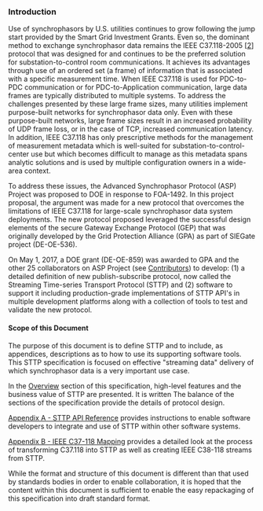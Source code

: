 ### Introduction

Use of synchrophasors by U.S. utilities continues to grow following the jump start provided by the Smart Grid Investment Grants.   Even so, the dominant method to exchange synchrophasor data remains the IEEE C37.118-2005 [[2](#ref2)] protocol that was designed for and continues to be the preferred solution for substation-to-control room communications.  It achieves its advantages through use of an ordered set (a frame) of information that is associated with a specific measurement time.  When IEEE C37.118 is used for PDC-to-PDC communication or for PDC-to-Application communication, large data frames are typically distributed to multiple systems.  To address the challenges presented by these large frame sizes, many utilities implement purpose-built networks for synchrophasor data only.  Even with these purpose-built networks, large frame sizes result in an increased probability of UDP frame loss, or in the case of TCP, increased communication latency.  In addition, IEEE C37.118 has only prescriptive methods for the management of measurement metadata which is well-suited for substation-to-control-center use but which becomes difficult to manage as this metadata spans analytic solutions and is used by multiple configuration owners in a wide-area context.

To address these issues, the Advanced Synchrophasor Protocol (ASP) Project was proposed to DOE in response to FOA-1492. In this project proposal, the argument was made for a new protocol that overcomes the limitations of IEEE C37.118 for large-scale synchrophasor data system deployments.  The new protocol proposed leveraged the successful design elements of the secure Gateway Exchange Protocol (GEP) that was originally developed by the Grid Protection Alliance (GPA) as part of SIEGate project (DE-OE-536).   

 On May 1, 2017, a DOE grant (DE-OE-859) was awarded to GPA and the other 25 collaborators on ASP Project (see [Contributors](Contributors.md)) to develop: (1) a detailed definition of new publish-subscribe protocol, now called the Streaming Time-series Transport Protocol (STTP) and (2) software to support it including  production-grade implementations of STTP API's in multiple development platforms along with a collection of tools to test and validate the new protocol.  

#### Scope of this Document

The purpose of this document is to define STTP and to include, as appendices, descriptions as to how to use its supporting software tools.  This STTP specification is focused on effective "streaming data" delivery of which synchrophasor data is a very important use case.

In the [Overview](Overview.md) section of this specification, high-level features and the business value of STTP are presented.  It is written   The balance of the sections of the specification provide the details of protocol design.

[Appendix A - STTP API Reference](APIReference.md) provides instructions to enable software developers to integrate and use of STTP within other software systems.

[Appendix B - IEEE C37-118 Mapping](IEEE_C37.118Mapping.md) provides a detailed look at the process of transforming C37.118 into STTP as well as creating IEEE C38-118 streams from STTP.

While the format and structure of this document is different than that used by standards bodies in order to enable collaboration, it is hoped that the content within this document is sufficient to enable the easy repackaging of this specification into draft standard format.
